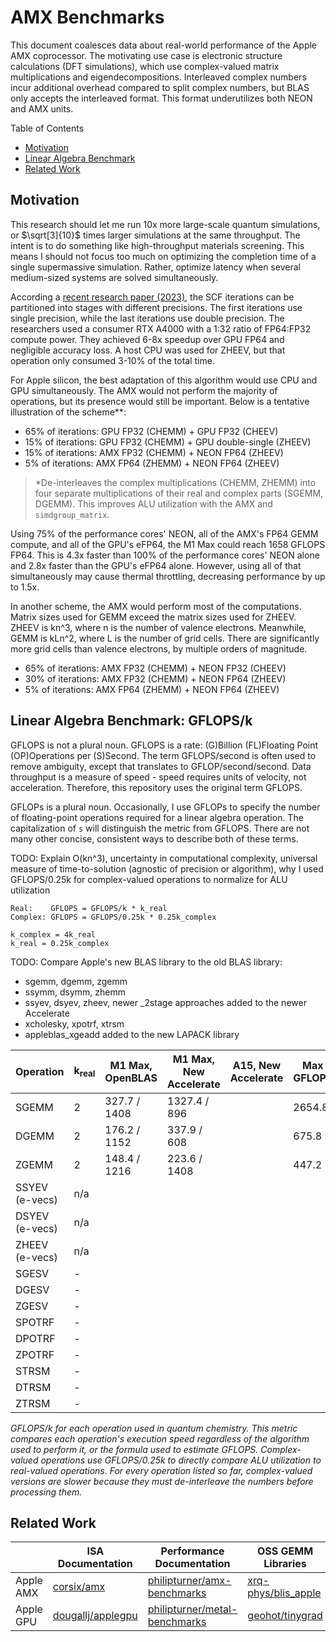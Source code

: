 # AMX Benchmarks

This document coalesces data about real-world performance of the Apple AMX coprocessor. The motivating use case is electronic structure calculations (DFT simulations), which use complex-valued matrix multiplications and eigendecompositions. Interleaved complex numbers incur additional overhead compared to split complex numbers, but BLAS only accepts the interleaved format. This format underutilizes both NEON and AMX units.

Table of Contents
- [Motivation](#motivation)
- [Linear Algebra Benchmark](#linear-algebra-benchmark-gflopsk)
- [Related Work](#related-work)

## Motivation

This research should let me run 10x more large-scale quantum simulations, or $\sqrt[3]{10}$ times larger simulations at the same throughput. The intent is to do something like high-throughput materials screening. This means I should not focus too much on optimizing the completion time of a single supermassive simulation. Rather, optimize latency when several medium-sized systems are solved simultaneously.

According a [recent research paper (2023)](https://pubs.acs.org/doi/10.1021/acs.jctc.2c00983), the SCF iterations can be partitioned into stages with different precisions. The first iterations use single precision, while the last iterations use double precision. The researchers used a consumer RTX A4000 with a 1:32 ratio of FP64:FP32 compute power. They achieved 6-8x speedup over GPU FP64 and negligible accuracy loss. A host CPU was used for ZHEEV, but that operation only consumed 3-10% of the total time.

For Apple silicon, the best adaptation of this algorithm would use CPU and GPU simultaneously. The AMX would not perform the majority of operations, but its presence would still be important. Below is a tentative illustration of the scheme\**:

- 65% of iterations: GPU FP32 (CHEMM) + GPU FP32 (CHEEV)
- 15% of iterations: GPU FP32 (CHEMM) + GPU double-single (ZHEEV)
- 15% of iterations: AMX FP32 (CHEMM) + NEON FP64 (ZHEEV)
- 5% of iterations: AMX FP64 (ZHEMM) + NEON FP64 (ZHEEV)

> \*De-interleaves the complex multiplications (CHEMM, ZHEMM) into four separate multiplications of their real and complex parts (SGEMM, DGEMM). This improves ALU utilization with the AMX and `simdgroup_matrix`.

Using 75% of the performance cores' NEON, all of the AMX's FP64 GEMM compute, and all of the GPU's eFP64, the M1 Max could reach 1658 GFLOPS FP64. This is 4.3x faster than 100% of the performance cores' NEON alone and 2.8x faster than the GPU's eFP64 alone. However, using all of that simultaneously may cause thermal throttling, decreasing performance by up to 1.5x.

In another scheme, the AMX would perform most of the computations. Matrix sizes used for GEMM exceed the matrix sizes used for ZHEEV. ZHEEV is kn^3, where n is the number of valence electrons. Meanwhile, GEMM is kLn^2, where L is the number of grid cells. There are significantly more grid cells than valence electrons, by multiple orders of magnitude.

- 65% of iterations: AMX FP32 (CHEMM) + NEON FP32 (CHEEV)
- 30% of iterations: AMX FP32 (CHEMM) + NEON FP64 (ZHEEV)
- 5% of iterations: AMX FP64 (ZHEMM) + NEON FP64 (ZHEEV)

## Linear Algebra Benchmark: GFLOPS/k

GFLOPS is not a plural noun. GFLOPS is a rate: (G)Billion (FL)Floating Point (OP)Operations per (S)Second. The term GFLOPS/second is often used to remove ambiguity, except that translates to GFLOP/second/second. Data throughput is a measure of speed - speed requires units of velocity, not acceleration. Therefore, this repository uses the original term GFLOPS.

GFLOPs is a plural noun. Occasionally, I use GFLOPs to specify the number of floating-point operations required for a linear algebra operation. The capitalization of `s` will distinguish the metric from GFLOPS. There are not many other concise, consistent ways to describe both of these terms.

TODO: Explain O(kn^3), uncertainty in computational complexity, universal measure of time-to-solution (agnostic of precision or algorithm), why I used GFLOPS/0.25k for complex-valued operations to normalize for ALU utilization

```
Real:    GFLOPS = GFLOPS/k * k_real
Complex: GFLOPS = GFLOPS/0.25k * 0.25k_complex

k_complex = 4k_real
k_real = 0.25k_complex
```

TODO: Compare Apple's new BLAS library to the old BLAS library:
- sgemm, dgemm, zgemm
- ssymm, dsymm, zhemm
- ssyev, dsyev, zheev, newer \_2stage approaches added to the newer Accelerate
- xcholesky, xpotrf, xtrsm
- appleblas_xgeadd added to the new LAPACK library

<!-- Testing 10 different configurations - increments of 128 between 256 and 1408, reporting fastest speed / optimal matrix size. Speed reported in GFLOPS/k for real, GFLOPS/0.25k for complex. Eigendecompositions will use \_2stage with the new BLAS, unless the divide-and-conquer algorithm shows a performance delta. OpenBLAS is accessed through NumPy. That may put OpenBLAS at a slight disadvantage; Accelerate is accessed through lower-overhead Swift bindings. -->

<!--
TODO: GPT-3.5 generated the code below. Use GPT-4 to generate the profiling tests. Use the same documentation practices as pioneered in [philipturner/applegpuinfo](https://github.com/philipturner/applegpuinfo).

<details>
<summary>Generated code</summary>

```swift
// Command 1: Generate C code that calls into the BLAS library to perform the DGEMM operation.
// Command 2: Translate what you just wrote to Swift.
// ---

import Accelerate

let m = 3, n = 4, k = 2  // Dimensions of A, B, and C

// Define matrices A, B, and C as arrays
var A = [Double](repeating: 0.0, count: m * k)
var B = [Double](repeating: 0.0, count: k * n)
var C = [Double](repeating: 0.0, count: m * n)

// Fill matrices A and B with some data
for i in 0..<m*k {
    A[i] = Double(i)
}
for i in 0..<k*n {
    B[i] = Double(i)
}

// Call BLAS to perform DGEMM
let lda = k, ldb = n, ldc = n
let alpha = 1.0, beta = 0.0
cblas_dgemm(CblasRowMajor, CblasNoTrans, CblasNoTrans, Int32(m), Int32(n), Int32(k), alpha, A, lda, B, ldb, beta, &C, ldc)

// Print the result
for i in 0..<m {
    for j in 0..<n {
        print("\(C[i * n + j]) ", terminator: "")
    }
    print("")
}
```

</details>
-->

| Operation | k<sub>real</sub> | M1 Max, OpenBLAS | M1 Max, New Accelerate | A15, New Accelerate | Max GFLOPS | AMX ALU % | NEON ALU % |
| --------- | ---------------- | ---------------- | ---------------- | ------------- | ---------- | ---------- | -------- |
| SGEMM | 2 | 327.7 / 1408 | 1327.4 / 896 | | 2654.8 | 85.4% | 341.7% |
| DGEMM | 2 | 176.2 / 1152 | 337.9 / 608 | | 675.8 | 87.0% | 174.0% |
| ZGEMM | 2 | 148.4 / 1216 | 223.6 / 1408 | | 447.2 | 57.6% | 115.1% |
| SSYEV (e-vecs) | n/a |
| DSYEV (e-vecs) | n/a |
| ZHEEV (e-vecs) | n/a |
| SGESV | - |
| DGESV | - |
| ZGESV | - |
| SPOTRF | - |
| DPOTRF | - |
| ZPOTRF | - |
| STRSM | - |
| DTRSM | - |
| ZTRSM | - |

_GFLOPS/k for each operation used in quantum chemistry. This metric compares each operation's execution speed regardless of the algorithm used to perform it, or the formula used to estimate GFLOPS. Complex-valued operations use GFLOPS/0.25k to directly compare ALU utilization to real-valued operations. For every operation listed so far, complex-valued versions are slower because they must de-interleave the numbers before processing them._

## Related Work

| | ISA Documentation | Performance Documentation | OSS GEMM Libraries |
| - | - | - | - |
| Apple AMX | [corsix/amx](https://github.com/corsix/amx) | [philipturner/amx-benchmarks](https://github.com/philipturner/amx-benchmarks) | [xrq-phys/blis_apple](https://github.com/xrq-phys/blis_apple) |
| Apple GPU | [dougallj/applegpu](https://github.com/dougallj/applegpu) | [philipturner/metal-benchmarks](https://github.com/philipturner/metal-benchmarks) | [geohot/tinygrad](https://github.com/geohot/tinygrad) |
